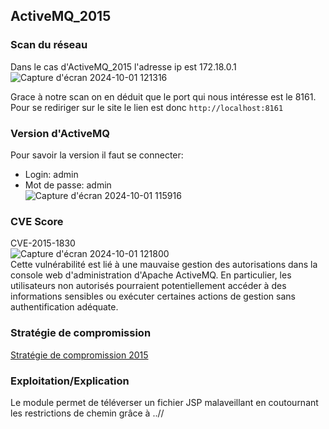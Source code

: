 ## ActiveMQ_2015

### Scan du réseau
Dans le cas d'ActiveMQ_2015 l'adresse ip est 172.18.0.1
![Capture d'écran 2024-10-01 121316](https://github.com/user-attachments/assets/8d40d00b-0967-452f-8e6e-0fdf3dcc81e7)

Grace à notre scan on en déduit que le port qui nous intéresse est le 8161.
Pour se rediriger sur le site le lien est donc `http://localhost:8161`

### Version d'ActiveMQ 
Pour savoir la version il faut se connecter:  
- Login: admin
- Mot de passe: admin  
![Capture d'écran 2024-10-01 115916](https://github.com/user-attachments/assets/1cc0ec1d-9c63-4438-8c34-dd006a92ac7b)

### CVE Score
CVE-2015-1830  
![Capture d'écran 2024-10-01 121800](https://github.com/user-attachments/assets/0566d3f7-64a6-470f-9ca1-1b5049191008)  
Cette vulnérabilité est lié à une mauvaise gestion des autorisations dans la console web d'administration d'Apache ActiveMQ. En particulier, les utilisateurs non autorisés pourraient potentiellement accéder à des informations sensibles ou exécuter certaines actions de gestion sans authentification adéquate.

### Stratégie de compromission
[Stratégie de compromission 2015](stratégie_compromission_2015.rb)   

### Exploitation/Explication  

Le module permet de téléverser un fichier JSP malaveillant en coutournant les restrictions de chemin grâce à ..//
